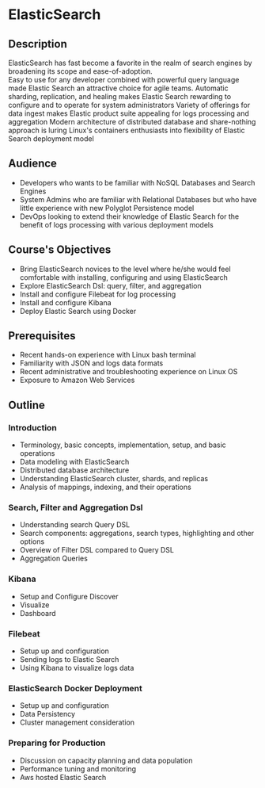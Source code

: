 # ElasticSearch #

## Description ##
ElasticSearch has fast become a favorite in the realm of search engines by broadening its scope and ease-of-adoption.  
Easy to use for any developer combined with powerful query language made Elastic Search an attractive choice for agile teams.
Automatic sharding, replication, and healing makes Elastic Search rewarding to configure and to operate for system administrators 
Variety of offerings for data ingest makes Elastic product suite appealing for logs processing and aggregation
Modern architecture of distributed database and share-nothing approach is luring Linux's containers enthusiasts into flexibility of Elastic Search deployment model 

## Audience ##
* Developers who wants to be familiar with NoSQL Databases and Search Engines
* System Admins who are familiar with Relational Databases but who have little experience with new Polyglot Persistence model
* DevOps looking to extend their knowledge of Elastic Search for the benefit of logs processing with various deployment models

## Course's Objectives ##
* Bring ElasticSearch novices to the level where he/she would feel comfortable with installing, configuring and using ElasticSearch
* Explore ElasticSearch Dsl: query, filter, and aggregation
* Install and configure Filebeat for log processing 
* Install and configure Kibana
* Deploy Elastic Search using Docker

## Prerequisites ##
* Recent hands-on experience with Linux bash terminal
* Familiarity with JSON and logs data formats
* Recent administrative and troubleshooting experience on Linux OS
* Exposure to Amazon Web Services

## Outline ##
### Introduction ###
* Terminology, basic concepts, implementation, setup, and basic operations
* Data modeling with ElasticSearch
* Distributed database architecture
* Understanding ElasticSearch cluster, shards, and replicas
* Analysis of mappings, indexing, and their operations

### Search, Filter and Aggregation Dsl ###
* Understanding search Query DSL
* Search components: aggregations, search types, highlighting and other options
* Overview of Filter DSL compared to Query DSL
* Aggregation Queries

### Kibana ###
* Setup and Configure Discover
* Visualize
* Dashboard

### Filebeat ###
* Setup up and configuration
* Sending logs to Elastic Search
* Using Kibana to visualize logs data

### ElasticSearch Docker Deployment ###
* Setup up and configuration
* Data Persistency
* Cluster management consideration

### Preparing for Production ###
* Discussion on capacity planning and data population
* Performance tuning and monitoring
* Aws hosted Elastic Search